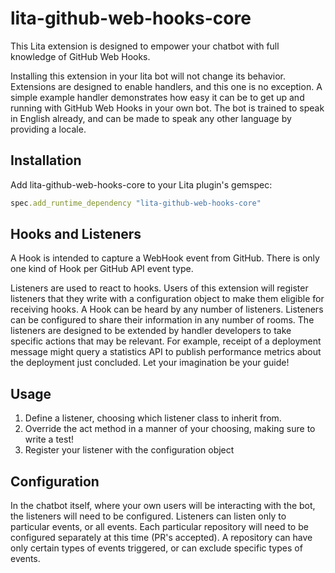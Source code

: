 # lita-github-web-hooks-core

This Lita extension is designed to empower your chatbot with full knowledge of GitHub Web Hooks.

Installing this extension in your lita bot will not change its behavior.  Extensions are designed to enable handlers, and this one is no exception.  A simple example handler demonstrates how easy it can be to get up and running with GitHub Web Hooks in your own bot.  The bot is trained to speak in English already, and can be made to speak any other language by providing a locale.

## Installation

Add lita-github-web-hooks-core to your Lita plugin's gemspec:

``` ruby
spec.add_runtime_dependency "lita-github-web-hooks-core"
```

## Hooks and Listeners

A Hook is intended to capture a WebHook event from GitHub.  There is only one kind of Hook per GitHub API event type.

Listeners are used to react to hooks.  Users of this extension will register listeners that they write with a configuration object to make them eligible for receiving hooks.  A Hook can be heard by any number of listeners.  Listeners can be configured to share their information in any number of rooms.  The listeners are designed to be extended by handler developers to take specific actions that may be relevant.  For example, receipt of a deployment message might query a statistics API to publish performance metrics about the deployment just concluded.  Let your imagination be your guide!

## Usage

1. Define a listener, choosing which listener class to inherit from.
1. Override the act method in a manner of your choosing, making sure to write a test!
1. Register your listener with the configuration object

## Configuration

In the chatbot itself, where your own users will be interacting with the bot, the listeners will need to be configured.  Listeners can listen only to particular events, or all events.  Each particular repository will need to be configured separately at this time (PR's accepted).  A repository can have only certain types of events triggered, or can exclude specific types of events.